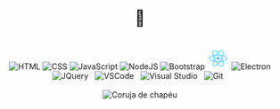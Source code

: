 <div align="center">
  <h1> 🦉 </h1>
</div>

<br>
<div align="center">
  <img alt="HTML" src="https://img.icons8.com/color/48/000000/html-5--v1.png" width="40" height="40">
  <img alt="CSS" src="https://img.icons8.com/color/48/000000/css3.png" width="40" height="40">
  <img alt="JavaScript" src="https://img.icons8.com/color/48/000000/javascript--v1.png" width="40" height="40">
  <img alt="NodeJS" src="https://seeklogo.com/images/N/nodejs-logo-54107C5EDD-seeklogo.com.png" width="40" height="40">
  <img alt="Bootstrap" src="https://img.icons8.com/color/48/000000/bootstrap.png" width="40" height="40">
  <img alt="React" src="https://raw.githubusercontent.com/github/explore/80688e429a7d4ef2fca1e82350fe8e3517d3494d/topics/react/react.png" width="40" height="40">
  <img alt="Electron" src="https://upload.wikimedia.org/wikipedia/commons/9/91/Electron_Software_Framework_Logo.svg" width="40" height="40">
  <img alt="JQuery" src="https://www.vectorlogo.zone/logos/jquery/jquery-icon.svg" width="40" height="40">
   &nbsp;
  <img alt="VSCode" src="https://seeklogo.com/images/V/visual-studio-code-logo-284BC24C39-seeklogo.com.png" width="40" height="40">
   &nbsp; 
  <img alt="Visual Studio" src="https://seeklogo.com/images/M/microsoft-visual-studio-logo-9E65CA55F8-seeklogo.com.png" width="40" height="40">
   &nbsp;
  <img alt="Git" src="https://seeklogo.com/images/G/git-logo-CD8D6F1C09-seeklogo.com.png" width="40" height="40">
   &nbsp;
 </div>
<br>
<div align="center">
  <img src="https://c.tenor.com/mQIZ9L0TIDUAAAAM/owl.gif" alt="Coruja de chapéu" width="150" height="200">
</div>

